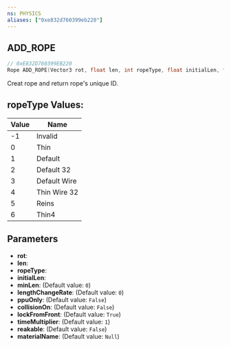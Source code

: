 ```yaml
---
ns: PHYSICS
aliases: ["0xe832d760399eb220"]
---
```

## ADD_ROPE

```c
// 0xE832D760399EB220
Rope ADD_ROPE(Vector3 rot, float len, int ropeType, float initialLen, float minLen, float lengthChangeRate, bool ppuOnly, bool collisionOn, bool lockFromFront, float timeMultiplier, bool reakable, string materialName);
```

Creat rope and return rope's unique ID.

## ropeType Values:
| Value | Name |
| --- | --- |
| -1 | Invalid |
| 0 | Thin |
| 1 | Default |
| 2 | Default 32 |
| 3 | Default Wire |
| 4 | Thin Wire 32 |
| 5 | Reins |
| 6 | Thin4 |


## Parameters
* **rot**: 
* **len**: 
* **ropeType**: 
* **initialLen**: 
* **minLen**: (Default value: `0`)
* **lengthChangeRate**: (Default value: `0`)
* **ppuOnly**: (Default value: `False`)
* **collisionOn**: (Default value: `False`)
* **lockFromFront**: (Default value: `True`)
* **timeMultiplier**: (Default value: `1`)
* **reakable**: (Default value: `False`)
* **materialName**: (Default value: `Null`)
